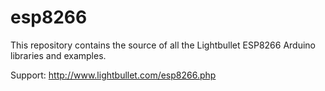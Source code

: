 # esp8266
This repository contains the source of all the Lightbullet ESP8266 Arduino libraries and examples.

Support: http://www.lightbullet.com/esp8266.php

